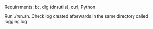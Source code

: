Requirements: bc, dig (dnsutils), curl, Python

Run ./run.sh. Check log created afterwards in the same directory called logging.log
